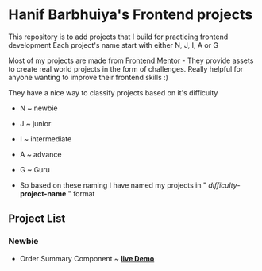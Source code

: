 # Hanif Barbhuiya's Frontend projects

This repository is to add projects that I build for practicing frontend development
Each project's name start with either N, J, I, A or G

Most of my projects are made from [Frontend Mentor](https://www.frontendmentor.io/home) - They provide assets to create real world projects in the form of challenges. Really helpful for anyone wanting to improve their frontend skills :)  

They have a nice way to classify projects based on it's difficulty
 - N ~ newbie
 - J ~ junior
 - I ~ intermediate
 - A ~ advance
 - G ~ Guru

- So based on these naming I have named my projects in " _difficulty_-**project-name** " format

## Project List
### Newbie
 - Order Summary Component ~ [**live Demo**](https://1hanif1.github.io/Frontend-Projects/N-Order-Summary-Component/)
